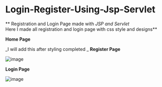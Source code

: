 # Login-Register-Using-Jsp-Servlet
**
Registration and Login Page made with _JSP and Servlet_ <br>
Here I made all registration and login page with css style and designs**

**Home Page**

_I will add this after styling completed
_
**Register Page**

![image](https://user-images.githubusercontent.com/81795180/117108142-640edb80-ada0-11eb-94e3-2f9f102735d5.png)

**Login Page**

![image](https://user-images.githubusercontent.com/81795180/117108242-87398b00-ada0-11eb-8dae-06e624c115ed.png)
